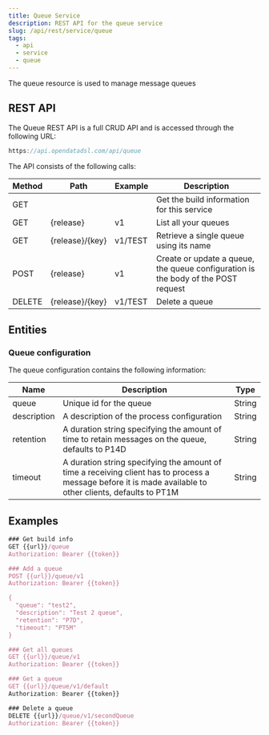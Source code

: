 ```yaml
---
title: Queue Service
description: REST API for the queue service
slug: /api/rest/service/queue
tags:
  - api
  - service
  - queue
---
```

The queue resource is used to manage message queues

## REST API

The Queue REST API is a full CRUD API and is accessed through the following URL:

```js
https://api.opendatadsl.com/api/queue
```

The API consists of the following calls:

|**Method**|**Path**|**Example**|**Description**|
|-|-|-|-|
|GET|||Get the build information for this service|
|GET|{release}|v1|List all your queues|
|GET|{release}/{key}|v1/TEST|Retrieve a single queue using its name|
|POST|{release}|v1|Create or update a queue, the queue configuration is the body of the POST request|
|DELETE|{release}/{key}|v1/TEST|Delete a queue|

## Entities

### Queue configuration

The queue configuration contains the following information:

|**Name**|**Description**|**Type**|
|-|-|-|
|queue|Unique id for the queue|String|
|description|A description of the process configuration|String|
|retention|A duration string specifying the amount of time to retain messages on the queue, defaults to P14D|String|
|timeout|A duration string specifying the amount of time a receiving client has to process a message before it is made available to other clients, defaults to PT1M|String|

## Examples

```js
### Get build info
GET {{url}}/queue
Authorization: Bearer {{token}}

### Add a queue
POST {{url}}/queue/v1
Authorization: Bearer {{token}}

{
  "queue": "test2",
  "description": "Test 2 queue",
  "retention": "P7D",
  "timeout": "PT5M"
}

### Get all queues
GET {{url}}/queue/v1
Authorization: Bearer {{token}}

### Get a queue
GET {{url}}/queue/v1/default
Authorization: Bearer {{token}}

### Delete a queue
DELETE {{url}}/queue/v1/secondQueue
Authorization: Bearer {{token}}

```
